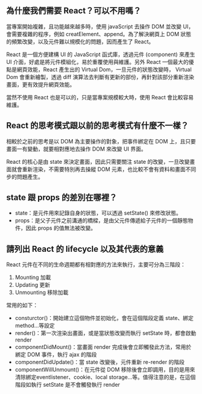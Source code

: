 ## 為什麼我們需要 React？可以不用嗎？
當專案開始複雜，且功能越來越多時，使用 javaScript 去操作 DOM 並改變 UI，會需要複雜的程序，例如 creatElement、append。為了解決網頁上 DOM 狀態的頻繁改變，以及元件難以規模化的問題，因而產生了 React。

React 是一個方便建構 UI 的 JavaScript 函式庫，透過元件 (component) 來產生 UI 介面，好處是將元件模組化，易於重覆使用與維護。另外 React 一個最大的優點是網頁效能，React 產生出的 Virtual Dom，一旦元件的狀態改變時， Virtual Dom 會重新繪製，透過 diff 演算法去判斷有更新的部份，再針對該部分重新渲染畫面，更有效提升網頁效能。

當然不使用 React 也是可以的，只是當專案規模較大時，使用 React 會比較容易維護。

## React 的思考模式跟以前的思考模式有什麼不一樣？
相較於之前的思考是以 DOM 為主要操作的對象，把事件綁定在 DOM 上，且只要畫面一有變動，就要相對應地去操作 DOM 來改變 UI 界面。

React 的核心是由 state 來決定畫面，因此只需要關注 state 的改變，一旦改變畫面就會重新渲染，不需要特別再去操縱 DOM 元素，也比較不會有資料和畫面不同步的問題產生。


## state 跟 props 的差別在哪裡？
- state：是元件用來記錄自身的狀態，可以透過 setState() 來修改狀態。
- props：是父子元件之前溝通的橋樑，是由父元件傳遞給子元件的一個靜態物件，因此 props 的值無法被改變。

## 請列出 React 的 lifecycle 以及其代表的意義
React 元件在不同的生命週期都有相對應的方法來執行，主要可分為三階段：
1. Mounting 加載
2. Updating 更新
3. Unmounting 移除加載

常用的如下：
- consturctor()：開始建立這個物件並初始化，會在這個階段定義 state、綁定method…等設定
- render()：第一次渲染出畫面，或是當狀態改變而執行 setState 時，都會啟動 render
- componentDidMount()：當畫面 render 完成後會立即觸發此方法，常用於綁定 DOM 事件，執行 ajax 的階段
- componentDidUpdate()：當 state 改變後，元件重新 re-render 的階段
- componentWillUnmount()：在元件從 DOM 移除後會立即調用，目的是用來清除綁定eventlistener、cookie、local storage…等。值得注意的是，在這個階段如執行 setState 是不會觸發執行 render